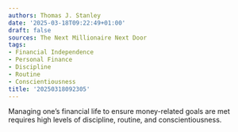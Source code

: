 ```yaml
---
authors: Thomas J. Stanley
date: '2025-03-18T09:22:49+01:00'
draft: false
sources: The Next Millionaire Next Door
tags:
- Financial Independence
- Personal Finance
- Discipline
- Routine
- Conscientiousness
title: '20250318092305'
---
```


Managing one’s financial life to ensure money-related goals are met requires high levels of discipline, routine, and conscientiousness.